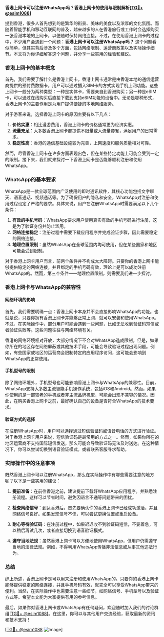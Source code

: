 **香港上网卡可以注册WhatsApp吗？香港上网卡的使用与限制解析[[TG💪+ @esim1088](https://t.me/s/esim1088)]**

提到香港，很多人首先想到的是繁华的街景、美味的美食以及浓厚的文化氛围。而随着智能手机和移动互联网的普及，越来越多的人在香港旅行或工作时会选择购买一张香港本地的上网卡，以便随时保持网络连接。不过，在使用香港上网卡的过程中，不少用户会遇到一个问题：**香港上网卡可以注册WhatsApp吗？** 这个问题看似简单，但其实背后涉及多个方面，包括网络限制、运营商政策以及实际操作细节。本文将为你详细解答这个问题，并分享一些实用的经验和建议。

### 香港上网卡的基本概念

首先，我们需要了解什么是香港上网卡。香港上网卡通常是由香港本地的通信运营商提供的预付费数据卡，用户可以通过插入SIM卡的方式实现手机上网功能。这些上网卡一般分为两种类型：一种是实体卡，需要亲自到香港购买；另一种是eSIM卡，可以通过在线购买后直接下载到支持eSIM功能的设备中。无论是哪种形式，香港上网卡的主要作用是为用户提供便捷的本地网络服务。

对于游客来说，选择香港上网卡的原因主要有以下几点：

1. **价格实惠**：相比漫游费用，香港上网卡的价格通常更为经济实惠。
2. **流量充足**：大多数香港上网卡都提供不限量或大流量套餐，满足用户的日常需求。
3. **稳定性高**：香港的通信基础设施较为完善，上网速度和服务质量相对可靠。

然而，尽管香港上网卡在许多方面表现出色，但在某些特定功能上可能会受到一定的限制。接下来，我们就来探讨一下香港上网卡是否能够顺利注册和使用WhatsApp。

### WhatsApp的基本要求

WhatsApp是一款全球范围内广泛使用的即时通讯软件，其核心功能包括文字聊天、语音通话、视频通话等。为了确保用户的隐私和安全，WhatsApp对注册和使用过程设定了严格的要求。具体来说，用户在注册WhatsApp时需要满足以下几个条件：

1. **有效的手机号码**：WhatsApp要求用户使用真实有效的手机号码进行注册，这是为了验证身份并防止滥用。
2. **网络连接稳定**：注册过程中需要下载应用程序并完成验证步骤，因此需要稳定的网络连接。
3. **地理位置限制**：虽然WhatsApp在全球范围内均可使用，但在某些国家和地区可能会受到限制。

对于香港上网卡用户而言，前两个条件并不构成太大障碍。只要你的香港上网卡能够提供稳定的网络连接，并且绑定的手机号码有效，理论上是可以成功注册WhatsApp的。然而，第三个条件——地理位置限制，则需要我们进一步探讨。

### 香港上网卡与WhatsApp的兼容性

#### 网络环境的影响

首先，我们需要明确一点：香港上网卡本身并不会直接影响WhatsApp的功能。也就是说，只要你拥有香港上网卡并能够正常上网，就可以安装和使用WhatsApp。不过，在实际操作中，部分用户可能会遇到一些问题，比如无法收到验证码短信或者验证失败等。这些问题往往与网络环境有关。

香港的网络环境相对开放，大部分情况下不会对WhatsApp造成限制。但是，如果你所在的地区存在网络屏蔽或其他技术手段，可能会导致验证过程出现问题。例如，有些国家或地区的运营商会限制特定的应用程序访问，这可能会影响到WhatsApp的正常使用。

#### 手机型号的限制

除了网络环境外，手机型号也可能影响香港上网卡与WhatsApp的兼容性。目前，WhatsApp支持大多数主流智能手机操作系统，包括iOS和Android。然而，如果你使用的是一部较老的手机或者非主流品牌机型，可能会出现不兼容的情况。因此，在购买香港上网卡之前，最好确认自己的设备是否符合WhatsApp的技术要求。

#### 验证方式的选择

在注册WhatsApp时，用户可以选择通过短信验证码或语音电话的方式进行验证。对于香港上网卡用户来说，短信验证码是最常用的方式之一。然而，如果你所在的地区运营商不支持国际短信发送，那么可能会导致验证码无法及时送达。在这种情况下，你可以尝试切换到语音验证模式，或者联系客服寻求帮助。

### 实际操作中的注意事项

既然香港上网卡可以注册WhatsApp，那么在实际操作中有哪些需要注意的地方呢？以下是一些实用的建议：

1. **提前准备**：在前往香港之前，建议提前下载好WhatsApp应用程序，并熟悉注册流程。这样可以节省时间，避免因语言不通等问题带来的困扰。
   
2. **检查网络信号**：到达香港后，首先要确认你的香港上网卡已经成功激活，并且网络信号良好。如果发现信号不佳，可以尝试更换位置或重启设备。

3. **耐心等待验证码**：在注册过程中，如果迟迟收不到验证码短信，不要着急，可以稍后再试几次，或者直接切换到语音验证模式。

4. **遵守当地法规**：虽然香港上网卡可以方便地使用WhatsApp，但用户仍需遵守当地的法律法规。例如，不得利用WhatsApp传播非法信息或从事其他违法行为。

### 总结

综上所述，香港上网卡是可以用来注册和使用WhatsApp的。只要你的香港上网卡能够提供稳定的网络连接，并且手机号码有效，就完全可以享受WhatsApp带来的便利。当然，在实际操作中也需要注意一些细节，如网络信号、手机型号以及验证方式等。希望本文能为大家提供有用的参考信息。

最后，如果你对香港上网卡或WhatsApp有任何疑问，欢迎随时加入我们的讨论群组[[TG💪+ @esim1088](https://t.me/s/esim1088)]。在这里，你可以与其他用户交流经验，获取最新的资讯和技术支持！

[[TG💪+ @esim1088](https://t.me/s/esim1088) ![Image](https://i.postimg.cc/4NQfJmqS/Snipaste-2025-05-13-00-14-12.png)]